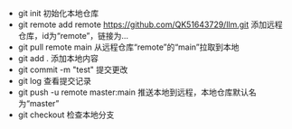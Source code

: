 - git init  初始化本地仓库
- git remote add remote https://github.com/QK51643729/llm.git   添加远程仓库，id为“remote”，链接为...
- git pull remote main 从远程仓库“remote”的“main”拉取到本地
- git add .  添加本地内容
- git commit -m "test"  提交更改 
- git log 查看提交记录
- git push -u remote master:main  推送本地到远程，本地仓库默认名为“master”
- git checkout 检查本地分支